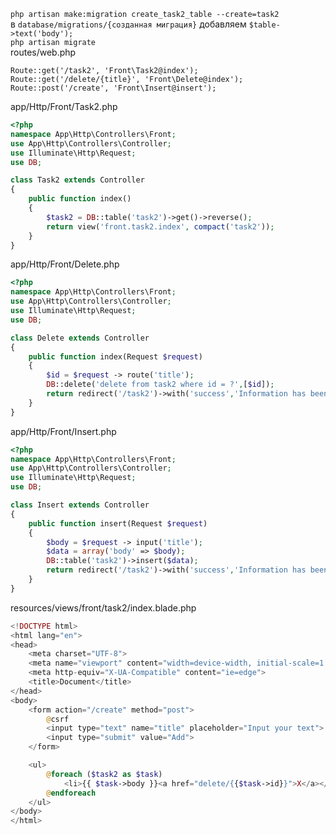 `php artisan make:migration create_task2_table --create=task2`  
в `database/migrations/{созданная миграция}` добавляем `$table->text('body');`    
`php artisan migrate`  
routes/web.php  
```
Route::get('/task2', 'Front\Task2@index');
Route::get('/delete/{title}', 'Front\Delete@index');
Route::post('/create', 'Front\Insert@insert');
```
app/Http/Front/Task2.php
```php
<?php
namespace App\Http\Controllers\Front;
use App\Http\Controllers\Controller;
use Illuminate\Http\Request;
use DB;

class Task2 extends Controller
{
    public function index()
    {
        $task2 = DB::table('task2')->get()->reverse();
        return view('front.task2.index', compact('task2'));
    }
}
```
app/Http/Front/Delete.php
```php
<?php
namespace App\Http\Controllers\Front;
use App\Http\Controllers\Controller;
use Illuminate\Http\Request;
use DB;

class Delete extends Controller
{
    public function index(Request $request)
    {
        $id = $request -> route('title');
        DB::delete('delete from task2 where id = ?',[$id]);
        return redirect('/task2')->with('success','Information has been  deleted');
    }
}
```
app/Http/Front/Insert.php
```php
<?php
namespace App\Http\Controllers\Front;
use App\Http\Controllers\Controller;
use Illuminate\Http\Request;
use DB;

class Insert extends Controller
{
    public function insert(Request $request)
    {
        $body = $request -> input('title');
        $data = array('body' => $body);
        DB::table('task2')->insert($data);
        return redirect('/task2')->with('success','Information has been  deleted');
    }
}
```
resources/views/front/task2/index.blade.php
```php
<!DOCTYPE html>
<html lang="en">
<head>
    <meta charset="UTF-8">
    <meta name="viewport" content="width=device-width, initial-scale=1.0">
    <meta http-equiv="X-UA-Compatible" content="ie=edge">
    <title>Document</title>
</head>
<body>
    <form action="/create" method="post">
        @csrf
        <input type="text" name="title" placeholder="Input your text">
        <input type="submit" value="Add">
    </form>

    <ul>
        @foreach ($task2 as $task)
            <li>{{ $task->body }}<a href="delete/{{$task->id}}">X</a></li>
        @endforeach
    </ul>
</body>
</html>
```

